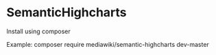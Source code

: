 SemanticHighcharts
==================

Install using composer

Example: composer require mediawiki/semantic-highcharts dev-master

